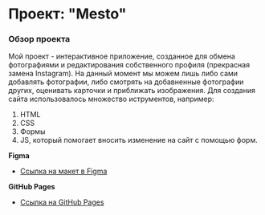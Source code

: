 # Проект: "Mesto"

### __Обзор проекта__
Мой проект - интерактивное приложение, созданное для обмена фотографиями и редактирования собственного профиля (прекрасная замена Instagram). 
На данный момент мы можем лишь либо сами добавлять фотографии, либо смотрять на добавненные фотографии других, оценивать карточки и приближать изображения.
Для создания сайта использовалось множество иструментов, например:
1. HTML 
2. CSS
3. Формы
4. JS, который помогает вносить изменение на сайт с помощью форм.


**Figma**

* [Ссылка на макет в Figma](https://www.figma.com/file/2cn9N9jSkmxD84oJik7xL7/JavaScript.-Sprint-4?node-id=0%3A1)


**GitHub Pages**

* [Ссылка на GitHub Pages](https://sofalis.github.io/mesto/)
